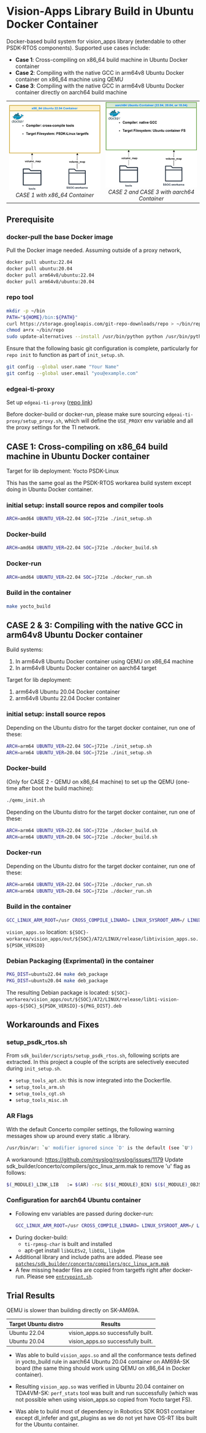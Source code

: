 Vision-Apps Library Build in Ubuntu Docker Container
====================================================

Docker-based build system for vision_apps library (extendable to other PSDK-RTOS components). Supported use cases include:
- **Case 1**: Cross-compiling on x86_64 build machine in Ubuntu Docker container
- **Case 2**: Compiling with the native GCC in arm64v8 Ubuntu Docker container on x86_64 machine using QEMU
- **Case 3**: Compiling with the native GCC in arm64v8 Ubuntu Docker container directly on aarch64 build machine

<!-- <p float="left">
  <img src="docs/diagram_x86_64_container.png" width="383" />
  <figcaption>CASE 1 in x86_64 Container</figcaption>
  <img src="docs/diagram_aarch64_container.png" width="383" />
  <figcaption>CASE 2 and CASE 3 in aarch64 Container</figcaption>
</p> -->

<table>
  <tr>
    <td>
      <img src="docs/diagram_x86_64_container.png" alt="Image 1" style="width: 383px;"/>
      <br>
      <center><em>CASE 1 with x86_64 Container</em></center>
    </td>
    <td>
      <img src="docs/diagram_aarch64_container.png" alt="Image 2" style="width: 383px;"/>
      <br>
      <center><em>CASE 2 and CASE 3 with aarch64 Container</em></center>
    </td>
  </tr>
</table>

## Prerequisite

### docker-pull the base Docker image

Pull the Docker image needed. Assuming outside of a proxy network,
```bash
docker pull ubuntu:22.04
docker pull ubuntu:20.04
docker pull arm64v8/ubuntu:22.04
docker pull arm64v8/ubuntu:20.04
```

### repo tool

```bash
mkdir -p ~/bin
PATH="${HOME}/bin:${PATH}"
curl https://storage.googleapis.com/git-repo-downloads/repo > ~/bin/repo
chmod a+rx ~/bin/repo
sudo update-alternatives --install /usr/bin/python python /usr/bin/python3 1
```

Ensure that the following basic git configuration is complete, particularly for `repo init` to function as part of `init_setup.sh`.
```bash
git config --global user.name "Your Name"
git config --global user.email "you@example.com"
```

### edgeai-ti-proxy

Set up `edgeai-ti-proxy` ([repo link](https://bitbucket.itg.ti.com/projects/PROCESSOR-SDK-VISION/repos/edgeai-ti-proxy/browse))

Before docker-build or docker-run, please make sure sourcing `edgeai-ti-proxy/setup_proxy.sh`, which will define the `USE_PROXY` env variable and all the proxy settings for the TI network.

## CASE 1: Cross-compiling on x86_64 build machine in Ubuntu Docker container

Target for lib deployment: Yocto PSDK-Linux

This has the same goal as the PSDK-RTOS workarea build system except doing in Ubuntu Docker container.

### initial setup: install source repos and compiler tools

```bash
ARCH=amd64 UBUNTU_VER=22.04 SOC=j721e ./init_setup.sh
```

### Docker-build

```bash
ARCH=amd64 UBUNTU_VER=22.04 SOC=j721e ./docker_build.sh
```

### Docker-run

```bash
ARCH=amd64 UBUNTU_VER=22.04 SOC=j721e ./docker_run.sh
```

### Build in the container

```bash
make yocto_build
```

## CASE 2 & 3: Compiling with the native GCC in arm64v8 Ubuntu Docker container

Build systems:
1. In arm64v8 Ubuntu Docker container using QEMU on x86_64 machine
2. In arm64v8 Ubuntu Docker container on aarch64 target

Target for lib deployment:
1. arm64v8 Ubuntu 20.04 Docker container
2. arm64v8 Ubuntu 22.04 Docker container

### initial setup: install source repos

Depending on the Ubuntu distro for the target docker container, run one of these:
```bash
ARCH=arm64 UBUNTU_VER=22.04 SOC=j721e ./init_setup.sh
ARCH=arm64 UBUNTU_VER=20.04 SOC=j721e ./init_setup.sh
```

### Docker-build

(Only for CASE 2 - QEMU on x86_64 machine) to set up the QEMU (one-time after boot the build machine):
```bash
./qemu_init.sh
```

Depending on the Ubuntu distro for the target docker container, run one of these:
```bash
ARCH=arm64 UBUNTU_VER=22.04 SOC=j721e ./docker_build.sh
ARCH=arm64 UBUNTU_VER=20.04 SOC=j721e ./docker_build.sh
```

### Docker-run

Depending on the Ubuntu distro for the target docker container, run one of these:
```bash
ARCH=arm64 UBUNTU_VER=22.04 SOC=j721e ./docker_run.sh
ARCH=arm64 UBUNTU_VER=20.04 SOC=j721e ./docker_run.sh
```

### Build in the container

```bash
GCC_LINUX_ARM_ROOT=/usr CROSS_COMPILE_LINARO= LINUX_SYSROOT_ARM=/ LINUX_FS_PATH=/ TREAT_WARNINGS_AS_ERROR=0 make yocto_build
```

`vision_apps.so` location:
`${SOC}-workarea/vision_apps/out/${SOC}/A72/LINUX/release/libtivision_apps.so.${PSDK_VERSIO}`

### Debian Packaging (Exprimental) in the container

```bash
PKG_DIST=ubuntu22.04 make deb_package
PKG_DIST=ubuntu20.04 make deb_package
```

The resulting Debian package is located:
`${SOC}-workarea/vision_apps/out/${SOC}/A72/LINUX/release/libti-vision-apps-${SOC}_${PSDK_VERSIO}-${PKG_DIST}.deb`

## Workarounds and Fixes

### setup_psdk_rtos.sh

From `sdk_builder/scripts/setup_psdk_rtos.sh`, following scripts are extracted. In this project a couple of the scripts are selectively executed during `init_setup.sh`.

- `setup_tools_apt.sh`: this is now integrated into the Dockerfile.
- `setup_tools_arm.sh`
- `setup_tools_cgt.sh`
- `setup_tools_misc.sh`

### AR Flags
With the default Concerto compiler settings, the following warning messages show up around every static .a library.
```bash
/usr/bin/ar: `u' modifier ignored since `D' is the default (see `U')
```

A workaround: https://github.com/rsyslog/rsyslog/issues/1179
Update sdk_builder/concerto/compilers/gcc_linux_arm.mak to remove 'u' flag as follows:
```bash
$(_MODULE)_LINK_LIB   := $(AR) -rsc $($(_MODULE)_BIN) $($(_MODULE)_OBJS)
```

### Configuration for aarch64 Ubuntu container

- Following env variables are passed during docker-run:
    ```bash
    GCC_LINUX_ARM_ROOT=/usr CROSS_COMPILE_LINARO= LINUX_SYSROOT_ARM=/ LINUX_FS_PATH=/ TREAT_WARNINGS_AS_ERROR=0
    ```
- During docker-build:
    - `ti-rpmsg-char` is built and installed
    - apt-get install `libGLESv2`, `libEGL`, `libgbm`
- Additional library and include paths are added. Please see [`patches/sdk_builder/concerto/compilers/gcc_linux_arm.mak`](patches/sdk_builder/concerto/compilers/gcc_linux_arm.mak)
- A few missing header files are copied from targetfs right after docker-run. Please see [`entrypoint.sh`](entrypoint.sh).

## Trial Results

QEMU is slower than building directly on SK-AM69A.

| Target Ubuntu distro | Results  |
| -------------------- | -------- |
| Ubuntu 22.04         | vision_apps.so successfully built. |
| Ubuntu 20.04         | vision_apps.so successfully built. |


- Was able to build `vision_apps.so` and all the conformance tests defined in yocto_build rule in aarch64 Ubuntu 20.04 container on AM69A-SK board (the same thing should work using QEMU on x86_64 in Docker container).

- Resulting `vision_app.so` was verified in Ubuntu 20.04 container on TDA4VM-SK: `perf_stats` tool was built and run successfully (which was not possible when using vision_apps.so copied from Yocto target FS).

- Was able to build most of dependency in Robotics SDK ROS1 container except dl_infefer and gst_plugins as we do not yet have OS-RT libs built for the Ubuntu container.

